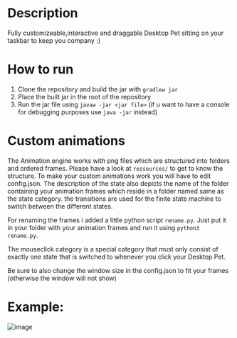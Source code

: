 # Description
Fully customizeable,interactive and draggable Desktop Pet sitting on your taskbar to keep you company :)

# How to run
1. Clone the repository and build the jar with `gradlew jar`
2. Place the built jar in the root of the repository
3. Run the jar file using `javaw -jar <jar file>` (if u want to have a console for debugging purposes use `java -jar` instead)

# Custom animations
The Animation engine works with png files which are structured into folders and ordered frames. Please have a look at `ressources/` to get to know the structure. To make your custom animations work you will have to edit config.json.
The description of the state also depicts the name of the folder containing your animation frames which reside in a folder named same as the state category. the transitions are used for the finite state machine to switch between the different states.

For renaming the frames i added a little python script `rename.py`. Just put it in your folder with your animation frames and run it using `python3 rename.py`.

The mouseclick category is a special category that must only consist of exactly one state that is switched to whenever you click your Desktop Pet.

Be sure to also change the window size in the config.json to fit your frames (otherwise the window will not show)

# Example:
![image](https://github.com/PhilippVn/DesktopPet/assets/54031045/e1523084-ff92-466a-a4c7-446e2632ce03)
